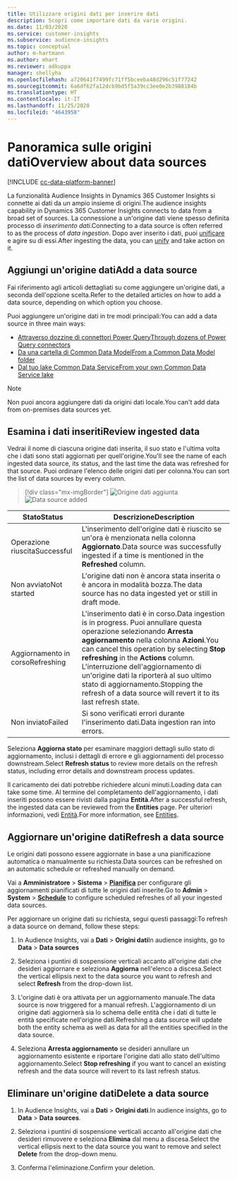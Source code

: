 ```yaml
---
title: Utilizzare origini dati per inserire dati
description: Scopri come importare dati da varie origini.
ms.date: 11/03/2020
ms.service: customer-insights
ms.subservice: audience-insights
ms.topic: conceptual
author: m-hartmann
ms.author: mhart
ms.reviewer: adkuppa
manager: shellyha
ms.openlocfilehash: a720641f7499fc71ff5bceeba48d296c51f77242
ms.sourcegitcommit: 6a6df62fa12dcb9bd5f5a39cc3ee0e2b3988184b
ms.translationtype: HT
ms.contentlocale: it-IT
ms.lasthandoff: 11/25/2020
ms.locfileid: "4643958"
---
```

# <a name="overview-about-data-sources"></a><span data-ttu-id="8f8e1-103">Panoramica sulle origini dati</span><span class="sxs-lookup"><span data-stu-id="8f8e1-103">Overview about data sources</span></span>

[!INCLUDE [cc-data-platform-banner](../includes/cc-data-platform-banner.md)]

<span data-ttu-id="8f8e1-104">La funzionalità Audience Insights in Dynamics 365 Customer Insights si connette ai dati da un ampio insieme di origini.</span><span class="sxs-lookup"><span data-stu-id="8f8e1-104">The audience insights capability in Dynamics 365 Customer Insights connects to data from a broad set of sources.</span></span> <span data-ttu-id="8f8e1-105">La connessione a un'origine dati viene spesso definita processo di *inserimento dati*.</span><span class="sxs-lookup"><span data-stu-id="8f8e1-105">Connecting to a data source is often referred to as the process of *data ingestion*.</span></span> <span data-ttu-id="8f8e1-106">Dopo aver inserito i dati, puoi [unificare](data-unification.md) e agire su di essi.</span><span class="sxs-lookup"><span data-stu-id="8f8e1-106">After ingesting the data, you can [unify](data-unification.md) and take action on it.</span></span>

## <a name="add-a-data-source"></a><span data-ttu-id="8f8e1-107">Aggiungi un'origine dati</span><span class="sxs-lookup"><span data-stu-id="8f8e1-107">Add a data source</span></span>

<span data-ttu-id="8f8e1-108">Fai riferimento agli articoli dettagliati su come aggiungere un'origine dati, a seconda dell'opzione scelta.</span><span class="sxs-lookup"><span data-stu-id="8f8e1-108">Refer to the detailed articles on how to add a data source, depending on which option you choose.</span></span>

<span data-ttu-id="8f8e1-109">Puoi aggiungere un'origine dati in tre modi principali:</span><span class="sxs-lookup"><span data-stu-id="8f8e1-109">You can add a data source in three main ways:</span></span>

- [<span data-ttu-id="8f8e1-110">Attraverso dozzine di connettori Power Query</span><span class="sxs-lookup"><span data-stu-id="8f8e1-110">Through dozens of Power Query connectors</span></span>](connect-power-query.md)
- [<span data-ttu-id="8f8e1-111">Da una cartella di Common Data Model</span><span class="sxs-lookup"><span data-stu-id="8f8e1-111">From a Common Data Model folder</span></span>](connect-common-data-model.md)
- [<span data-ttu-id="8f8e1-112">Dal tuo lake Common Data Service</span><span class="sxs-lookup"><span data-stu-id="8f8e1-112">From your own Common Data Service lake</span></span>](connect-common-data-service-lake.md)

> [!NOTE]
> <span data-ttu-id="8f8e1-113">Non puoi ancora aggiungere dati da origini dati locale.</span><span class="sxs-lookup"><span data-stu-id="8f8e1-113">You can't add data from on-premises data sources yet.</span></span>

## <a name="review-ingested-data"></a><span data-ttu-id="8f8e1-114">Esamina i dati inseriti</span><span class="sxs-lookup"><span data-stu-id="8f8e1-114">Review ingested data</span></span>

<span data-ttu-id="8f8e1-115">Vedrai il nome di ciascuna origine dati inserita, il suo stato e l'ultima volta che i dati sono stati aggiornati per quell'origine.</span><span class="sxs-lookup"><span data-stu-id="8f8e1-115">You'll see the name of each ingested data source, its status, and the last time the data was refreshed for that source.</span></span> <span data-ttu-id="8f8e1-116">Puoi ordinare l'elenco delle origini dati per colonna.</span><span class="sxs-lookup"><span data-stu-id="8f8e1-116">You can sort the list of data sources by every column.</span></span>

> [!div class="mx-imgBorder"]
> <span data-ttu-id="8f8e1-117">![Origine dati aggiunta](media/configure-data-datasource-added.png "Origine dati aggiunta")</span><span class="sxs-lookup"><span data-stu-id="8f8e1-117">![Data source added](media/configure-data-datasource-added.png "Data source added")</span></span>

|<span data-ttu-id="8f8e1-118">Stato</span><span class="sxs-lookup"><span data-stu-id="8f8e1-118">Status</span></span>  |<span data-ttu-id="8f8e1-119">Descrizione</span><span class="sxs-lookup"><span data-stu-id="8f8e1-119">Description</span></span>  |
|---------|---------|
|<span data-ttu-id="8f8e1-120">Operazione riuscita</span><span class="sxs-lookup"><span data-stu-id="8f8e1-120">Successful</span></span>   |<span data-ttu-id="8f8e1-121">L'inserimento dell'origine dati è riuscito se un'ora è menzionata nella colonna **Aggiornato**.</span><span class="sxs-lookup"><span data-stu-id="8f8e1-121">Data source was successfully ingested if a time is mentioned in the **Refreshed** column.</span></span>
|<span data-ttu-id="8f8e1-122">Non avviato</span><span class="sxs-lookup"><span data-stu-id="8f8e1-122">Not started</span></span>   |<span data-ttu-id="8f8e1-123">L'origine dati non è ancora stata inserita o è ancora in modalità bozza.</span><span class="sxs-lookup"><span data-stu-id="8f8e1-123">The data source has no data ingested yet or still in draft mode.</span></span>         |
|<span data-ttu-id="8f8e1-124">Aggiornamento in corso</span><span class="sxs-lookup"><span data-stu-id="8f8e1-124">Refreshing</span></span>    |<span data-ttu-id="8f8e1-125">L'inserimento dati è in corso.</span><span class="sxs-lookup"><span data-stu-id="8f8e1-125">Data ingestion is in progress.</span></span> <span data-ttu-id="8f8e1-126">Puoi annullare questa operazione selezionando **Arresta aggiornamento** nella colonna **Azioni**.</span><span class="sxs-lookup"><span data-stu-id="8f8e1-126">You can cancel this operation by selecting **Stop refreshing** in the **Actions** column.</span></span> <span data-ttu-id="8f8e1-127">L'interruzione dell'aggiornamento di un'origine dati la riporterà al suo ultimo stato di aggiornamento.</span><span class="sxs-lookup"><span data-stu-id="8f8e1-127">Stopping the refresh of a data source will revert it to its last refresh state.</span></span>       |
|<span data-ttu-id="8f8e1-128">Non inviato</span><span class="sxs-lookup"><span data-stu-id="8f8e1-128">Failed</span></span>     |<span data-ttu-id="8f8e1-129">Si sono verificati errori durante l'inserimento dati.</span><span class="sxs-lookup"><span data-stu-id="8f8e1-129">Data ingestion ran into errors.</span></span>         |

<span data-ttu-id="8f8e1-130">Seleziona **Aggiorna stato** per esaminare maggiori dettagli sullo stato di aggiornamento, inclusi i dettagli di errore e gli aggiornamenti del processo downstream.</span><span class="sxs-lookup"><span data-stu-id="8f8e1-130">Select **Refresh status** to review more details on the refresh status, including error details and downstream process updates.</span></span>

<span data-ttu-id="8f8e1-131">Il caricamento dei dati potrebbe richiedere alcuni minuti.</span><span class="sxs-lookup"><span data-stu-id="8f8e1-131">Loading data can take some time.</span></span> <span data-ttu-id="8f8e1-132">Al termine del completamento dell'aggiornamento, i dati inseriti possono essere rivisti dalla pagina **Entità**.</span><span class="sxs-lookup"><span data-stu-id="8f8e1-132">After a successful refresh, the ingested data can be reviewed from the **Entities** page.</span></span> <span data-ttu-id="8f8e1-133">Per ulteriori informazioni, vedi [Entità](entities.md).</span><span class="sxs-lookup"><span data-stu-id="8f8e1-133">For more information, see [Entities](entities.md).</span></span>

## <a name="refresh-a-data-source"></a><span data-ttu-id="8f8e1-134">Aggiornare un'origine dati</span><span class="sxs-lookup"><span data-stu-id="8f8e1-134">Refresh a data source</span></span>

<span data-ttu-id="8f8e1-135">Le origini dati possono essere aggiornate in base a una pianificazione automatica o manualmente su richiesta.</span><span class="sxs-lookup"><span data-stu-id="8f8e1-135">Data sources can be refreshed on an automatic schedule or refreshed manually on demand.</span></span> 

<span data-ttu-id="8f8e1-136">Vai a **Amministratore** > **Sistema** > [**Pianifica**](system.md#schedule-tab) per configurare gli aggiornamenti pianificati di tutte le origini dati inserite.</span><span class="sxs-lookup"><span data-stu-id="8f8e1-136">Go to **Admin** > **System** > [**Schedule**](system.md#schedule-tab) to configure scheduled refreshes of all your ingested data sources.</span></span>

<span data-ttu-id="8f8e1-137">Per aggiornare un origine dati su richiesta, segui questi passaggi:</span><span class="sxs-lookup"><span data-stu-id="8f8e1-137">To refresh a data source on demand, follow these steps:</span></span>

1. <span data-ttu-id="8f8e1-138">In Audience Insights, vai a **Dati** > **Origini dati**</span><span class="sxs-lookup"><span data-stu-id="8f8e1-138">In audience insights, go to **Data** > **Data sources**</span></span>

2. <span data-ttu-id="8f8e1-139">Seleziona i puntini di sospensione verticali accanto all'origine dati che desideri aggiornare e seleziona **Aggiorna** nell'elenco a discesa.</span><span class="sxs-lookup"><span data-stu-id="8f8e1-139">Select the vertical ellipsis next to the data source you want to refresh and select **Refresh** from the drop-down list.</span></span>

3. <span data-ttu-id="8f8e1-140">L'origine dati è ora attivata per un aggiornamento manuale.</span><span class="sxs-lookup"><span data-stu-id="8f8e1-140">The data source is now triggered for a manual refresh.</span></span> <span data-ttu-id="8f8e1-141">L'aggiornamento di un origine dati aggiornerà sia lo schema delle entità che i dati di tutte le entità specificate nell'origine dati.</span><span class="sxs-lookup"><span data-stu-id="8f8e1-141">Refreshing a data source will update both the entity schema as well as data for all the entities specified in the data source.</span></span>

4. <span data-ttu-id="8f8e1-142">Seleziona **Arresta aggiornamento** se desideri annullare un aggiornamento esistente e riportare l'origine dati allo stato dell'ultimo aggiornamento.</span><span class="sxs-lookup"><span data-stu-id="8f8e1-142">Select **Stop refreshing** if you want to cancel an existing refresh and the data source will revert to its last refresh status.</span></span>

## <a name="delete-a-data-source"></a><span data-ttu-id="8f8e1-143">Eliminare un'origine dati</span><span class="sxs-lookup"><span data-stu-id="8f8e1-143">Delete a data source</span></span>

1. <span data-ttu-id="8f8e1-144">In Audience Insights, vai a **Dati** > **Origini dati**.</span><span class="sxs-lookup"><span data-stu-id="8f8e1-144">In audience insights, go to **Data** > **Data sources**.</span></span>

2. <span data-ttu-id="8f8e1-145">Seleziona i puntini di sospensione verticali accanto all'origine dati che desideri rimuovere e seleziona **Elimina** dal menu a discesa.</span><span class="sxs-lookup"><span data-stu-id="8f8e1-145">Select the vertical ellipsis next to the data source you want to remove and select **Delete** from the drop-down menu.</span></span>

3. <span data-ttu-id="8f8e1-146">Conferma l'eliminazione.</span><span class="sxs-lookup"><span data-stu-id="8f8e1-146">Confirm your deletion.</span></span>
